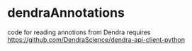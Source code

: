 # dendraAnnotations
code for reading annotions from Dendra
requires https://github.com/DendraScience/dendra-api-client-python
